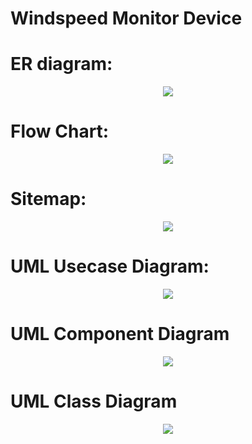# Windspeed Monitor Device

# ER diagram:

<p align="center">
<img src="Diagram/CST361-ERDiagram.png"/>
</p>

# Flow Chart:
<p align="center">
<img src="Diagram/CST361-FlowChart.png"/>
</p>

# Sitemap:

<p align="center">
<img src="Diagram/CST361-Sitemap.png"/>
</p>

# UML Usecase Diagram:

<p align="center">
<img src="Diagram/CST361-UseCaseDiagram.png"/>
</p>

# UML Component Diagram

<p align="center">
<img src="Diagram/CST361-UMLComponenetDiagram.png"/>
</p>

# UML Class Diagram

<p align="center">
<img src="Diagram/CST361-UMLClassDiagram.png"/>
</p>

